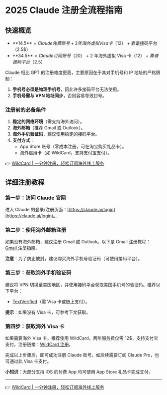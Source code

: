 # 2025 Claude 注册全流程指南

## 快速概览

- **14.5$** = Claude 免费账号 + 2 年海外虚拟 Visa 卡（12$） + 靠谱接码平台（2.5$）
- **34.5$** = Claude 订阅账号（20$） + 2 年海外虚拟 Visa 卡（12$） + 靠谱接码平台（2.5$）

Claude 相比 GPT 的注册难度更高，主要原因在于其对手机号和 IP 地址的严格限制：

1. **手机号必须是物理手机号**，因此许多接码平台无法使用。
2. **手机号需与 VPN 地址同步**，否则容易导致封号。

### 注册前的必备条件

1. **稳定的网络环境**（需支持海外访问）。
2. **海外邮箱**（推荐 Gmail 或 Outlook）。
3. **海外手机验证码**，建议使用稳定的接码平台。
4. **支付方式**：
   - App Store 账号（零成本注册，可在淘宝购买礼品卡）。
   - 海外信用卡（如 WildCard，支持支付宝支付）。

👉 [WildCard | 一分钟注册，轻松订阅海外线上服务](https://bbtdd.com/WildCard)

## 详细注册教程

### 第一步：访问 Claude 官网

进入 Claude 的登录/注册页面：[https://claude.ai/login](https://claude.ai/login)。

### 第二步：使用海外邮箱注册

如果没有海外邮箱，建议注册 Gmail 或 Outlook。以下是 Gmail 注册教程：[Gmail 注册指南](https://zhuanlan.zhihu.com/p/704336193)。

**注意**：为了防止被封，建议购买海外手机号验证码（可使用接码平台）。

### 第三步：获取海外手机验证码

建议将 VPN 切换至美国地区，并使用接码平台获取美国手机号的验证码。推荐以下平台：

- [TextVerified](https://www.textverified.com/app/buy)（需 Visa 卡或链上支付）。

**提示**：如果没有 Visa 卡，可参考下文获取。

### 第四步：获取海外 Visa 卡

如果需要海外 Visa 卡，推荐使用 WildCard，两年服务费仅需 12$，支持支付宝支付。注册链接：[WildCard 注册](https://bbtdd.com/WildCard)。

完成以上步骤后，即可成功注册 Claude 账号。如后续需要订阅 Claude Pro，也可通过此 Visa 卡支付。

**小知识**：大部分支持 iOS 的付费 App 均可使用 App Store 礼品卡完成支付。

---

👉 [WildCard | 一分钟注册，轻松订阅海外线上服务](https://bbtdd.com/WildCard)